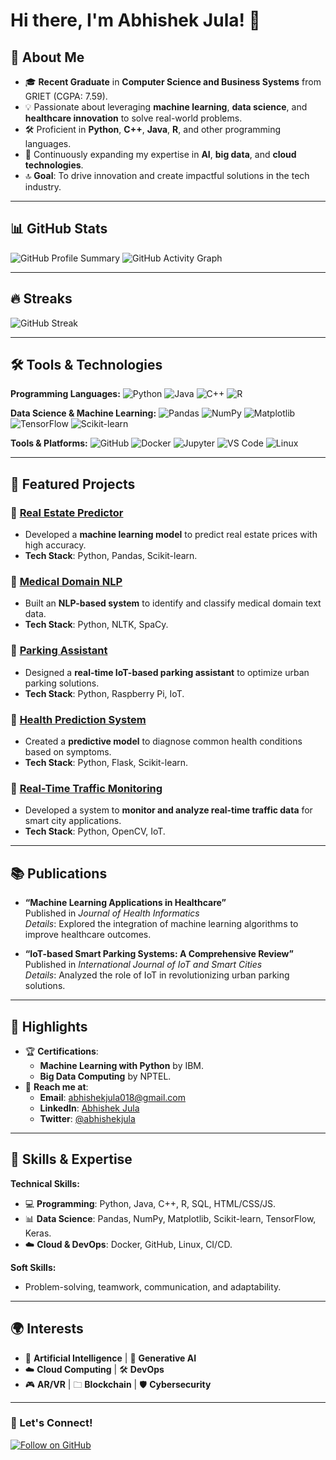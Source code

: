 # Hi there, I'm Abhishek Jula! 👋


## 🚀 About Me
- 🎓 **Recent Graduate** in **Computer Science and Business Systems** from GRIET (CGPA: 7.59).
- 💡 Passionate about leveraging **machine learning**, **data science**, and **healthcare innovation** to solve real-world problems.
- 🛠️ Proficient in **Python**, **C++**, **Java**, **R**, and other programming languages.
- 🌱 Continuously expanding my expertise in **AI**, **big data**, and **cloud technologies**.
- 🔝 **Goal**: To drive innovation and create impactful solutions in the tech industry.

---

## 📊 GitHub Stats
![GitHub Profile Summary](https://github-profile-summary-cards.vercel.app/api/cards/profile-details?username=ABHISHEKJULA07&theme=radical)
![GitHub Activity Graph](https://github-readme-activity-graph.vercel.app/graph?username=ABHISHEKJULA07&theme=radical)

---

## 🔥 Streaks
![GitHub Streak](https://github-readme-streak-stats.herokuapp.com/?user=ABHISHEKJULA07&theme=radical)

---

## 🛠️ Tools & Technologies
**Programming Languages:**
![Python](https://img.shields.io/badge/-Python-3776AB?logo=python&logoColor=white&style=for-the-badge)
![Java](https://img.shields.io/badge/-Java-007396?logo=java&logoColor=white&style=for-the-badge)
![C++](https://img.shields.io/badge/-C++-00599C?logo=c%2B%2B&logoColor=white&style=for-the-badge)
![R](https://img.shields.io/badge/-R-276DC3?logo=r&logoColor=white&style=for-the-badge)

**Data Science & Machine Learning:**
![Pandas](https://img.shields.io/badge/-Pandas-150458?logo=pandas&logoColor=white&style=for-the-badge)
![NumPy](https://img.shields.io/badge/-NumPy-013243?logo=numpy&logoColor=white&style=for-the-badge)
![Matplotlib](https://img.shields.io/badge/-Matplotlib-11557c?logo=matplotlib&logoColor=white&style=for-the-badge)
![TensorFlow](https://img.shields.io/badge/-TensorFlow-FF6F00?logo=tensorflow&logoColor=white&style=for-the-badge)
![Scikit-learn](https://img.shields.io/badge/-Scikit%20Learn-F7931E?logo=scikit-learn&logoColor=white&style=for-the-badge)

**Tools & Platforms:**
![GitHub](https://img.shields.io/badge/-GitHub-181717?logo=github&logoColor=white&style=for-the-badge)
![Docker](https://img.shields.io/badge/-Docker-2496ED?logo=docker&logoColor=white&style=for-the-badge)
![Jupyter](https://img.shields.io/badge/-Jupyter-F37626?logo=jupyter&logoColor=white&style=for-the-badge)
![VS Code](https://img.shields.io/badge/-VS%20Code-007ACC?logo=visualstudiocode&logoColor=white&style=for-the-badge)
![Linux](https://img.shields.io/badge/-Linux-FCC624?logo=linux&logoColor=white&style=for-the-badge)

---

## 🐂 Featured Projects

### 📌 [Real Estate Predictor](https://github.com/ABHISHEKJULA07/real-estate-predictor)
- Developed a **machine learning model** to predict real estate prices with high accuracy.
- **Tech Stack**: Python, Pandas, Scikit-learn.

### 📌 [Medical Domain NLP](https://github.com/ABHISHEKJULA07/medical-nlp)
- Built an **NLP-based system** to identify and classify medical domain text data.
- **Tech Stack**: Python, NLTK, SpaCy.

### 📌 [Parking Assistant](https://github.com/ABHISHEKJULA07/parking-assistant)
- Designed a **real-time IoT-based parking assistant** to optimize urban parking solutions.
- **Tech Stack**: Python, Raspberry Pi, IoT.

### 📌 [Health Prediction System](https://github.com/ABHISHEKJULA07/health-prediction)
- Created a **predictive model** to diagnose common health conditions based on symptoms.
- **Tech Stack**: Python, Flask, Scikit-learn.

### 📌 [Real-Time Traffic Monitoring](https://github.com/ABHISHEKJULA07/traffic-monitoring)
- Developed a system to **monitor and analyze real-time traffic data** for smart city applications.
- **Tech Stack**: Python, OpenCV, IoT.

---

## 📚 Publications
- **“Machine Learning Applications in Healthcare”**  
  Published in *Journal of Health Informatics*  
  *Details*: Explored the integration of machine learning algorithms to improve healthcare outcomes.

- **“IoT-based Smart Parking Systems: A Comprehensive Review”**  
  Published in *International Journal of IoT and Smart Cities*  
  *Details*: Analyzed the role of IoT in revolutionizing urban parking solutions.

---

## 🌟 Highlights
- 🏆 **Certifications**:
  - **Machine Learning with Python** by IBM.
  - **Big Data Computing** by NPTEL.
- 📧 **Reach me at**:
  - **Email**: [abhishekjula018@gmail.com](mailto:abhishekjula018@gmail.com)
  - **LinkedIn**: [Abhishek Jula](https://www.linkedin.com/in/abhishekjula)
  - **Twitter**: [@abhishekjula](https://twitter.com/abhishekjula)

---

## 🔧 Skills & Expertise
**Technical Skills:**
- 💻 **Programming**: Python, Java, C++, R, SQL, HTML/CSS/JS.
- 📊 **Data Science**: Pandas, NumPy, Matplotlib, Scikit-learn, TensorFlow, Keras.
- ☁️ **Cloud & DevOps**: Docker, GitHub, Linux, CI/CD.

**Soft Skills:**
- Problem-solving, teamwork, communication, and adaptability.

---

## 🌍 Interests
- 🤖 **Artificial Intelligence** | 🧠 **Generative AI**  
- ☁️ **Cloud Computing** | 🛠️ **DevOps**  
- 🎮 **AR/VR** | 🗀 **Blockchain** | 🛡️ **Cybersecurity**

---

### 🌟 Let's Connect!
[![Follow on GitHub](https://img.shields.io/github/followers/ABHISHEKJULA07?label=Follow&style=social)](https://github.com/ABHISHEKJULA07)
